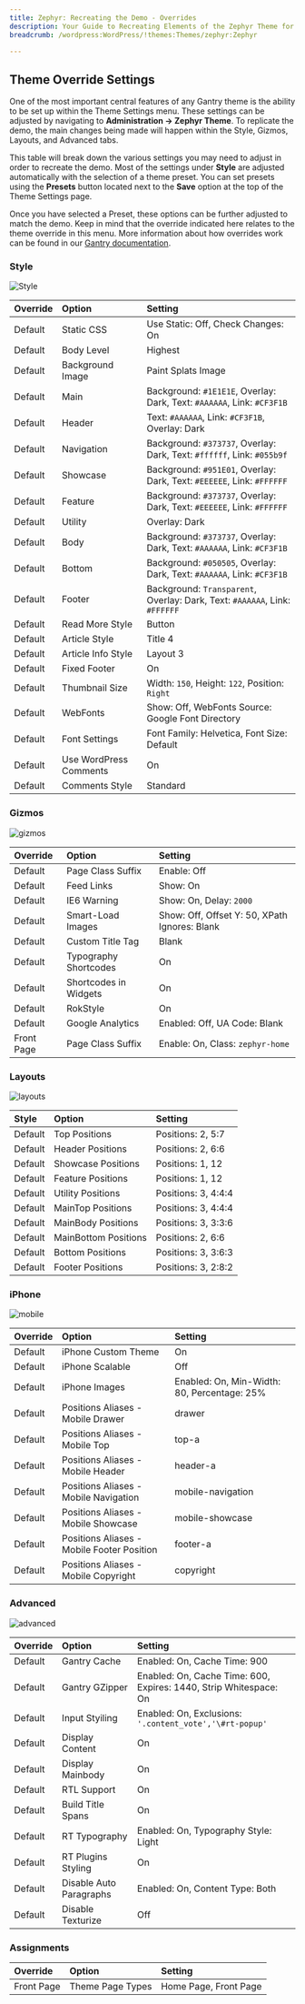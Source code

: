 ```yaml
---
title: Zephyr: Recreating the Demo - Overrides
description: Your Guide to Recreating Elements of the Zephyr Theme for WordPress
breadcrumb: /wordpress:WordPress/!themes:Themes/zephyr:Zephyr

---
```


Theme Override Settings
-----

One of the most important central features of any Gantry theme is the ability to be set up within the Theme Settings menu. These settings can be adjusted by navigating to **Administration -> Zephyr Theme**. To replicate the demo, the main changes being made will happen within the Style, Gizmos, Layouts, and Advanced tabs.

This table will break down the various settings you may need to adjust in order to recreate the demo. Most of the settings under **Style** are adjusted automatically with the selection of a theme preset. You can set presets using the **Presets** button located next to the **Save** option at the top of the Theme Settings page.

Once you have selected a Preset, these options can be further adjusted to match the demo. Keep in mind that the override indicated here relates to the theme override in this menu. More information about how overrides work can be found in our [Gantry documentation][override].

### Style

![Style][style]

| Override    | Option                 | Setting                                                                    |
| :---------- | :----------            | :----------                                                                |
| Default     | Static CSS             | Use Static: Off, Check Changes: On                                         |
| Default     | Body Level             | Highest                                                                    |
| Default     | Background Image       | Paint Splats Image                                                         |
| Default     | Main                   | Background: `#1E1E1E`, Overlay: Dark, Text: `#AAAAAA`, Link: `#CF3F1B`     |
| Default     | Header                 | Text: `#AAAAAA`, Link: `#CF3F1B`, Overlay: Dark                            |
| Default     | Navigation             | Background: `#373737`, Overlay: Dark, Text: `#ffffff`, Link: `#055b9f`     |
| Default     | Showcase               | Background: `#951E01`, Overlay: Dark, Text: `#EEEEEE`, Link: `#FFFFFF`     |
| Default     | Feature                | Background: `#373737`, Overlay: Dark, Text: `#EEEEEE`, Link: `#FFFFFF`     |
| Default     | Utility                | Overlay: Dark                                                              |
| Default     | Body                   | Background: `#373737`, Overlay: Dark, Text: `#AAAAAA`, Link: `#CF3F1B`     |
| Default     | Bottom                 | Background: `#050505`, Overlay: Dark, Text: `#AAAAAA`, Link: `#CF3F1B`     |
| Default     | Footer                 | Background: `Transparent`, Overlay: Dark, Text: `#AAAAAA`, Link: `#FFFFFF` |
| Default     | Read More Style        | Button                                                                     |
| Default     | Article Style          | Title 4                                                                    |
| Default     | Article Info Style     | Layout 3                                                                   |
| Default     | Fixed Footer           | On                                                                         |
| Default     | Thumbnail Size         | Width: `150`, Height: `122`, Position: `Right`                             |
| Default     | WebFonts               | Show: Off, WebFonts Source: Google Font Directory                          |
| Default     | Font Settings          | Font Family: Helvetica, Font Size: Default                                 |
| Default     | Use WordPress Comments | On                                                                         |
| Default     | Comments Style         | Standard                                                                   |

### Gizmos

![gizmos][gizmos]

| Override   | Option                | Setting                                       |
| :--------- | :-------------------- | :-------------------------------------------- |
| Default    | Page Class Suffix     | Enable: Off                                   |
| Default    | Feed Links            | Show: On                                      |
| Default    | IE6 Warning           | Show: On, Delay: `2000`                       |
| Default    | Smart-Load Images     | Show: Off, Offset Y: 50, XPath Ignores: Blank |
| Default    | Custom Title Tag      | Blank                                         |
| Default    | Typography Shortcodes | On                                            |
| Default    | Shortcodes in Widgets | On                                            |
| Default    | RokStyle              | On                                            |
| Default    | Google Analytics      | Enabled: Off, UA Code: Blank                  |
| Front Page | Page Class Suffix     | Enable: On, Class: `zephyr-home`              |

### Layouts

![layouts][layouts]

| Style   | Option                     | Setting               |  
| :------ | :------------------------- | :-------------------- |  
| Default | Top Positions              | Positions: 2, 5:7     |  
| Default | Header Positions           | Positions: 2, 6:6     |  
| Default | Showcase Positions         | Positions: 1, 12      |  
| Default | Feature Positions          | Positions: 1, 12      |  
| Default | Utility Positions          | Positions: 3, 4:4:4   |  
| Default | MainTop Positions          | Positions: 3, 4:4:4   |  
| Default | MainBody Positions         | Positions: 3, 3:3:6   |  
| Default | MainBottom Positions       | Positions: 2, 6:6     |  
| Default | Bottom Positions           | Positions: 3, 3:6:3   |  
| Default | Footer Positions           | Positions: 3, 2:8:2   |  

### iPhone

![mobile][mobile]

| Override    | Option                                     | Setting                                     |
| :---------- | :----------                                | :----------                                 |
| Default     | iPhone Custom Theme                        | On                                          |
| Default     | iPhone Scalable                            | Off                                         |
| Default     | iPhone Images                              | Enabled: On, Min-Width: 80, Percentage: 25% |
| Default     | Positions Aliases - Mobile Drawer          | drawer                                      |
| Default     | Positions Aliases - Mobile Top             | top-a                                       |
| Default     | Positions Aliases - Mobile Header          | header-a                                    |
| Default     | Positions Aliases - Mobile Navigation      | mobile-navigation                           |
| Default     | Positions Aliases - Mobile Showcase        | mobile-showcase                             |
| Default     | Positions Aliases - Mobile Footer Position | footer-a                                    |
| Default     | Positions Aliases - Mobile Copyright       | copyright                                   |

### Advanced

![advanced][advanced]

| Override   | Option                  | Setting                                                           |  
| :--------- | :---------------------- | :---------------------------------------------------------------- |  
| Default    | Gantry Cache            | Enabled: On, Cache Time: 900                                      |  
| Default    | Gantry GZipper          | Enabled: On, Cache Time: 600, Expires: 1440, Strip Whitespace: On |  
| Default    | Input Styiling          | Enabled: On, Exclusions: `'.content_vote','\#rt-popup'`           |  
| Default    | Display Content         | On                                                                |  
| Default    | Display Mainbody        | On                                                                |  
| Default    | RTL Support             | On                                                                |  
| Default    | Build Title Spans       | On                                                                |  
| Default    | RT Typography           | Enabled: On, Typography Style: Light                              |  
| Default    | RT Plugins Styling      | On                                                                |  
| Default    | Disable Auto Paragraphs | Enabled: On, Content Type: Both                                   |  
| Default    | Disable Texturize       | Off                                                               |  

### Assignments

| Override    | Option              | Setting               |
| :---------- | :----------         | :----------           |
| Front Page  | Theme Page Types | Home Page, Front Page |

[override]: http://docs.gantry.org/gantry4/configure
[style]: assets/setstyle.jpeg
[assignments]: assets/setassignments.jpg
[advanced]: assets/setadvanced.jpeg
[mobile]: assets/setmobile.jpeg
[layouts]: assets/setlayouts.jpeg
[gizmos]: assets/setgizmos.jpeg
